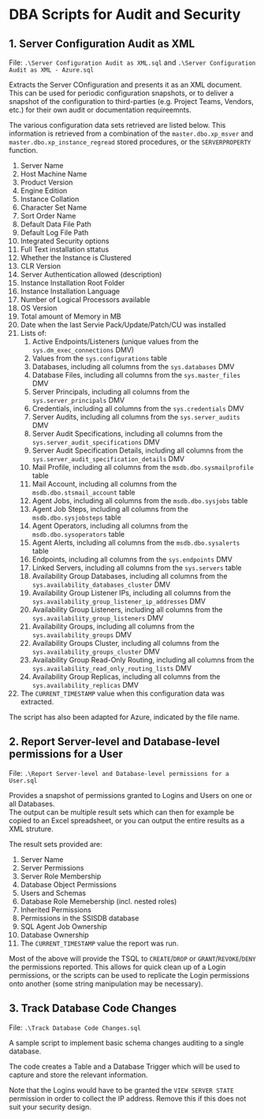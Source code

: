 # DBA Scripts for Audit and Security

## 1. Server Configuration Audit as XML

File: `.\Server Configuration Audit as XML.sql` and `.\Server Configuration Audit as XML - Azure.sql`

Extracts the Server COnfiguration and presents it as an XML document. This can be used for periodic configuration snapshots, or to deliver a snapshot of the configuration to third-parties (e.g. Project Teams, Vendors, etc.) for their own audit or documentation requireemnts.

The various configuration data sets retrieved are listed below. This information is retrieved from a combination of the `master.dbo.xp_msver` and `master.dbo.xp_instance_regread` stored procedures, or the `SERVERPROPERTY` function.

1. Server Name
2. Host Machine Name
3. Product Version
4. Engine Edition
5. Instance Collation
6. Character Set Name
7. Sort Order Name
8. Default Data File Path
9. Default Log File Path
10. Integrated Security options
11. Full Text installation sttatus
12. Whether the Instance is Clustered
13. CLR Version
14. Server Authentication allowed (description)
15. Instance Installation Root Folder
16. Instance Installation Language
17. Number of Logical Processors available
18. OS Version
19. Total amount of Memory in MB
20. Date when the last Servie Pack/Update/Patch/CU was installed
21. Lists of:
    1. Active Endpoints/Listeners (unique values from the `sys.dm_exec_connections` DMV)
    2. Values from the `sys.configurations` table
    3. Databases, including all columns from the `sys.databases` DMV
    4. Database Files, including all columns from the `sys.master_files` DMV
    5. Server Principals, including all columns from the `sys.server_principals` DMV
    6. Credentials, including all columns from the `sys.credentials` DMV
    7. Server Audits, including all columns from the `sys.server_audits` DMV
    8. Server Audit Specifications, including all columns from the `sys.server_audit_specifications` DMV
    9. Server Audit Specification Details, including all columns from the `sys.server_audit_specification_details` DMV
    10. Mail Profile, including all columns from the `msdb.dbo.sysmailprofile` table
    11. Mail Account, including all columns from the `msdb.dbo.stsmail_account` table
    12. Agent Jobs, including all columns from the `msdb.dbo.sysjobs` table
    13. Agent Job Steps, including all columns from the `msdb.dbo.sysjobsteps` table
    14. Agent Operators, including all columns from the `msdb.dbo.sysoperators` table
    15. Agent Alerts, including all columns from the `msdb.dbo.sysalerts` table
    16. Endpoints, including all columns from the `sys.endpoints` DMV
    17. Linked Servers, including all columns from the `sys.servers` table
    18. Availability Group Databases, including all columns from the `sys.availability_databases_cluster` DMV
    19. Availability Group Listener IPs, including all columns from the `sys.availability_group_listener_ip_addresses` DMV
    20. Availability Group Listeners, including all columns from the `sys.availability_group_listeners` DMV
    21. Availability Groups, including all columns from the `sys.availability_groups` DMV
    22. Availability Groups Cluster, including all columns from the `sys.availability_groups_cluster` DMV
    23. Availability Group Read-Only Routing, including all columns from the `sys.availability_read_only_routing_lists` DMV
    24. Availability Group Replicas, including all columns from the `sys.availability_replicas` DMV
22. The `CURRENT_TIMESTAMP` value when this configuration data was extracted.

The script has also been adapted for Azure, indicated by the file name.

## 2. Report Server-level and Database-level permissions for a User

File: `.\Report Server-level and Database-level permissions for a User.sql`

Provides a snapshot of permissions granted to Logins and Users on one or all Databases.  
The output can be multiple result sets which can then for example be copied to an Excel spreadsheet, or you can output the entire results as a XML struture.  

The result sets provided are:

1. Server Name
2. Server Permissions
3. Server Role Membership
4. Database Object Permissions
5. Users and Schemas
6. Database Role Memebership (incl. nested roles)
7. Inherited Permissions
8. Permissions in the SSISDB database
9. SQL Agent Job Ownership
10. Database Ownership
11. The `CURRENT_TIMESTAMP` value the report was run.

Most of the above will provide the TSQL to `CREATE`/`DROP` or `GRANT`/`REVOKE`/`DENY` the permissions reported. This allows for quick clean up of a Login permissions, or the scripts can be used to replicate the Login permissions onto another (some string manipulation may be necessary).

## 3. Track Database Code Changes

File: `.\Track Database Code Changes.sql`

A sample script to implement basic schema changes auditing to a single database.

The code creates a Table and a Database Trigger which will be used to capture and store the relevant information.

Note that the Logins would have to be granted the `VIEW SERVER STATE` permission in order to collect the IP address.  Remove this if this does not suit your security design.
